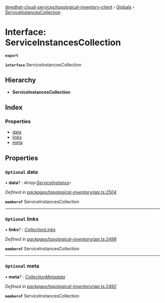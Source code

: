 [@redhat-cloud-services/topological-inventory-client](../README.md) › [Globals](../globals.md) › [ServiceInstancesCollection](serviceinstancescollection.md)

# Interface: ServiceInstancesCollection

**`export`** 

**`interface`** ServiceInstancesCollection

## Hierarchy

* **ServiceInstancesCollection**

## Index

### Properties

* [data](serviceinstancescollection.md#optional-data)
* [links](serviceinstancescollection.md#optional-links)
* [meta](serviceinstancescollection.md#optional-meta)

## Properties

### `Optional` data

• **data**? : *Array‹[ServiceInstance](serviceinstance.md)›*

*Defined in [packages/topological-inventory/api.ts:2504](https://github.com/RedHatInsights/javascript-clients/blob/master/packages/topological-inventory/api.ts#L2504)*

**`memberof`** ServiceInstancesCollection

___

### `Optional` links

• **links**? : *[CollectionLinks](collectionlinks.md)*

*Defined in [packages/topological-inventory/api.ts:2498](https://github.com/RedHatInsights/javascript-clients/blob/master/packages/topological-inventory/api.ts#L2498)*

**`memberof`** ServiceInstancesCollection

___

### `Optional` meta

• **meta**? : *[CollectionMetadata](collectionmetadata.md)*

*Defined in [packages/topological-inventory/api.ts:2492](https://github.com/RedHatInsights/javascript-clients/blob/master/packages/topological-inventory/api.ts#L2492)*

**`memberof`** ServiceInstancesCollection
